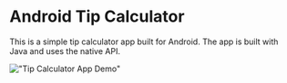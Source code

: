 # Android Tip Calculator

This is a simple tip calculator app built for Android. The app is built with Java and uses the 
native API.

!["Tip Calculator App Demo"](https://github.com/nadershamma/android-tip-calculator/blob/master/misc/android_tip_calc_demo_1.gif?raw=true)
